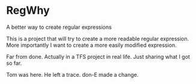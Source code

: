 RegWhy
======

A better way to create regular expressions

This is a project that will try to create a more readable regular expression.
More importantly I want to create a more easily modified expression.

Far from done. Actually in a TFS project in real life. Just sharing what I got so far.


Tom was here. He left a trace.
don-E made a change.
